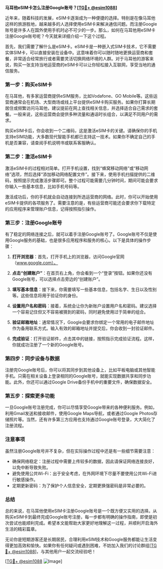 **马耳他eSIM卡怎么注册Google账号？[[TG💪+ @esim1088](https://t.me/s/esim1088)]**

近年来，随着科技的发展，eSIM卡逐渐成为一种便捷的选择。特别是在像马耳他这样的旅游胜地，越来越多的人选择使用eSIM卡来解决通信问题。而注册Google账号是许多人在国外使用手机时必不可少的一步。那么，如何在马耳他用eSIM卡注册Google账号呢？今天就来详细介绍一下这个过程。

首先，我们需要了解什么是eSIM卡。eSIM卡是一种嵌入式SIM卡技术，它不需要实体SIM卡，可以直接安装在设备中。这意味着你可以随时随地更换运营商和套餐，非常适合经常旅行或者需要灵活切换网络环境的人群。对于马耳他的游客来说，购买一张支持当地运营商的eSIM卡可以让你轻松接入互联网，享受当地的通信服务。

### **第一步：购买eSIM卡**
在马耳他，有多家运营商提供eSIM服务，比如Vodafone、GO Mobile等。这些运营商通常会在机场、大型商场或线上平台提供eSIM卡购买服务。如果你打算长期居住或频繁访问马耳他，建议提前在网上查找相关信息，并选择适合自己需求的套餐。一般来说，这些运营商会提供多种流量和通话时长组合，以满足不同用户的需求。

购买eSIM卡后，你会收到一个二维码，这是激活eSIM卡的关键。请确保你的手机支持eSIM功能，大多数现代智能手机都已支持这一技术。如果你不确定自己的手机是否兼容，请查阅手机说明书或联系客服确认。

### **第二步：激活eSIM卡**
激活eSIM卡的过程相对简单。打开手机设置，找到“蜂窝移动网络”或“移动网络”选项，然后选择“添加移动网络配置文件”。接下来，使用手机扫描提供的二维码，按照提示完成激活步骤即可。整个过程可能需要几分钟时间，期间可能会要求你输入一些基本信息，比如手机号码等。

激活成功后，你的手机就会自动连接到所选运营商的网络。此时，你可以开始使用eSIM卡提供的各项服务了。需要注意的是，有些运营商可能还会要求你下载特定的应用程序来管理账户信息，记得按照指引操作。

### **第三步：注册Google账号**
有了稳定的网络连接之后，就可以着手注册Google账号了。Google账号不仅是使用Google服务的基础，也是很多应用程序和服务的核心。以下是具体的操作步骤：

1. **打开浏览器**：首先，打开手机上的浏览器，访问Google官网（www.google.com）。
   
2. **点击“创建账户”**：在首页右上角，你会看到一个“登录”按钮。如果你还没有Google账号，可以选择点击旁边的“创建账户”。

3. **填写基本信息**：接下来，你需要填写一些基本信息，包括名字、生日以及性别等。这些信息将用于验证你的身份。

4. **设置用户名和密码**：接着，系统会让你为新账户设置用户名和密码。建议选择一个容易记住但又不容易被猜到的密码，同时避免使用过于简单的组合。

5. **验证邮箱地址**：通常情况下，Google会要求你绑定一个常用的电子邮件地址作为备用联系方式。输入有效的邮箱地址并提交后，你会收到一封验证邮件。

6. **完成验证**：打开验证邮件，点击其中的链接，按照指示完成验证流程。这样，你就成功注册了一个新的Google账号。

### **第四步：同步设备与数据**
注册完Google账号后，你可以将其同步到其他设备上，比如平板电脑或其他智能手机。只需在相关设备上登录相同的Google账号，就能实现数据共享和同步功能。此外，你还可以通过Google Drive备份手机中的重要文件，确保数据安全。

### **第五步：探索更多功能**
一旦Google账号注册完成，你可以尽情享受Google带来的各种便利服务。例如，利用Gmail发送和接收邮件，使用Google Maps导航，或者通过Google Photos存储照片等。当然，还有许多第三方应用也支持通过Google账号登录，大大简化了注册流程。

### **注意事项**
虽然注册Google账号并不复杂，但在实际操作过程中还是有一些细节需要注意：
- 确保网络稳定：注册过程中需要上传较多的数据，因此请保证网络连接良好，以免中断导致失败。
- 避免使用公共Wi-Fi：出于安全考虑，在外网环境下尽量不要使用公共Wi-Fi进行敏感操作。
- 定期更新密码：为了保护个人信息安全，定期更换强密码是非常必要的。

### **总结**
总的来说，在马耳他使用eSIM卡注册Google账号是一个既方便又实用的选择。从购买eSIM卡到最终完成Google账号注册，每一步都有明确的操作指南，即使是初次尝试也能顺利完成。希望本文能帮助大家更好地理解这一过程，并顺利开启海外生活的精彩篇章。

无论你是短期游客还是长期居民，合理利用eSIM技术和Google服务都能让生活变得更加高效和愉快。如果你有任何疑问或遇到困难，不妨加入我们的讨论群组[[TG💪+ @esim1088](https://t.me/s/esim1088)]，与其他用户一起交流经验吧！

[[TG💪+ @esim1088](https://t.me/s/esim1088) ![Image](https://i.postimg.cc/4NQfJmqS/Snipaste-2025-05-13-00-14-12.png)]